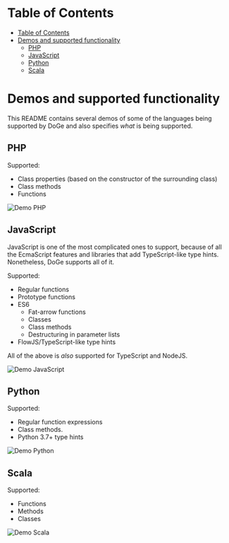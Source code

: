 # Table of Contents
- [Table of Contents](#table-of-contents)
- [Demos and supported functionality](#demos-and-supported-functionality)
  * [PHP](#php)
  * [JavaScript](#javascript)
  * [Python](#python)
  * [Scala](#scala)

# Demos and supported functionality

This README contains several demos of some of the languages being supported by
DoGe and also specifies _what_ is being supported.

## PHP

Supported:
- Class properties (based on the constructor of the surrounding class)
- Class methods
- Functions

![Demo PHP](./demo-php.gif)

## JavaScript

JavaScript is one of the most complicated ones to support, because of all the
EcmaScript features and libraries that add TypeScript-like type hints.
Nonetheless, DoGe supports all of it.

Supported:
- Regular functions
- Prototype functions
- ES6
  - Fat-arrow functions
  - Classes
  - Class methods
  - Destructuring in parameter lists
- FlowJS/TypeScript-like type hints

All of the above is _also_ supported for TypeScript and NodeJS.

![Demo JavaScript](./demo-javascript.gif)

## Python

Supported:
- Regular function expressions
- Class methods.
- Python 3.7+ type hints

![Demo Python](./demo-python.gif)

## Scala

Supported:
- Functions
- Methods
- Classes

![Demo Scala](./demo-scala.gif)
